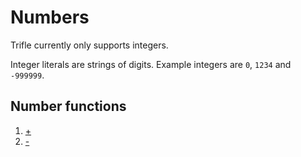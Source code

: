 # Numbers

Trifle currently only supports integers.

Integer literals are strings of digits. Example integers are `0`,
`1234` and `-999999`.

## Number functions

1. [+](Numbers-Addition.md)
2. [-](Numbers-Subtraction.md)
